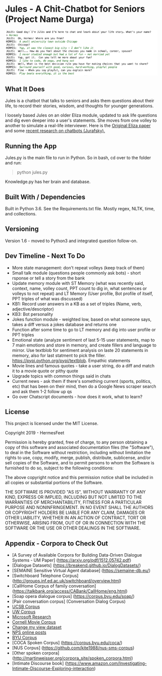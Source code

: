 # Jules - A Chit-Chatbot for Seniors (Project Name Durga)

![Alt text](conversation.png?raw=true "Conversation")

## What It Does
Jules is a chatbot that talks to seniors and asks them questions about their life, to record their stories, wisdom, and thoughts for younger generations.

I loosely based Jules on an older Eliza module, updated to ask life questions and dig even deeper into a user's statements.  She moves from one volley to another to simulate a real-life interviewer.  Here is the [Original Eliza paper](http://web.stanford.edu/class/cs124/p36-weizenabaum.pdf) and some [recent research on chatbots (Jurafsky).](http://web.stanford.edu/~jurafsky/slp3/29.pdf)

## Running the App
Jules.py is the main file to run in Python.  So in bash, cd over to the folder and run:
> python jules.py

Knowledge.py has her brain and database.

## Built With / Dependencies
Built in Python 3.6. See the Requirements.txt file.
Mostly regex, NLTK, time, and collections.  

## Versioning
Version 1.6 - moved to Python3 and integrated question follow-on.

## Dev Timeline - Next To Do
- More state management: don't repeat volleys (keep track of them)
- Small talk module (questions people commonly ask bots) - short rsponse or tell a story from the bank
- Update memory module with ST Memory (what was recently said, context, name, volley count, PPT count to dig in, what sentences or volleys to not repeat) and LT Memory (User profile, Bot profile of itself, PPT triples of what was discussed) 
- KB1: Record user answers in a KB as a set of triples (Name, verb, adjective/descriptor) 
- KB3: Bot personality 
- Jokes function module - weighted low, based on what someone says, takes a diff versus a jokes database and returns one 
- Function after some time to go to LT memory and dig into user profile or PPT triples 
- Emotional state (analyze sentiment of last 5-15 user statements, map to 7 main emotions and store in memory, and create fillers and language to mirror. Use textblob for sentiment analysis on laste 20 statements in memory, also for last statment to pick the filler.  https://pypi.python.org/pypi/textblob.  Empathic statements 
- Movie lines and famous quotes - take a user string, do a diff and match it to a movie quote or pithy quote 
- Upgrade topics with common things said in chats
- Current news - ask them if there's something current (sports, politics, etc) that has been on their mind, then do a Google News scraper search and ask them 1-2 follow up qs
- Go over Chatscript documents - how does it work, what to learn?

## License
This project is licensed under the MIT License.

Copyright 2019 - HermesFeet

Permission is hereby granted, free of charge, to any person obtaining a copy of this software and associated documentation files (the "Software"), to deal in the Software without restriction, including without limitation the rights to use, copy, modify, merge, publish, distribute, sublicense, and/or sell copies of the Software, and to permit persons to whom the Software is furnished to do so, subject to the following conditions:

The above copyright notice and this permission notice shall be included in all copies or substantial portions of the Software.

THE SOFTWARE IS PROVIDED "AS IS", WITHOUT WARRANTY OF ANY KIND, EXPRESS OR IMPLIED, INCLUDING BUT NOT LIMITED TO THE WARRANTIES OF MERCHANTABILITY, FITNESS FOR A PARTICULAR PURPOSE AND NONINFRINGEMENT. IN NO EVENT SHALL THE AUTHORS OR COPYRIGHT HOLDERS BE LIABLE FOR ANY CLAIM, DAMAGES OR OTHER LIABILITY, WHETHER IN AN ACTION OF CONTRACT, TORT OR OTHERWISE, ARISING FROM, OUT OF OR IN CONNECTION WITH THE SOFTWARE OR THE USE OR OTHER DEALINGS IN THE SOFTWARE.

## Appendix - Corpora to Check Out
- [A Survey of Available Corpora for Building Data-Driven Dialogue Systems - UM Paper] (https://arxiv.org/pdf/1512.05742.pdf)
- [Dialogue Datasets] (https://breakend.github.io/DialogDatasets/)
- [SEMAINE Sensitive Virtual Agent database] (https://semaine-db.eu/)
- [Switchboard Telephone Corpus] (http://groups.inf.ed.ac.uk/switchboard/overview.html)
- [CallHome Corpus of family conversation] (https://talkbank.org/access/CABank/CallHome/eng.html)
- [Soap opera dialogue corpus] (https://corpus.byu.edu/soap/)
- [Pair conversation corpus] (Conversation Dialog Corpus)
- [UCSB Corpus](http://www.linguistics.ucsb.edu/research/santa-barbara-corpus#SBC008)
- [UW Corpus](http://courses.washington.edu/englhtml/engl560/corplingresources.htm)
- [Microsoft Research](https://www.microsoft.com/en-us/download/details.aspx?id=52375&from=http%3A%2F%2Fresearch.microsoft.com%2Fen-us%2Fdownloads%2F6096d3da-0c3b-42fa-a480-646929aa06f1%2F  "MSFT Research")
- [Cornell Movie Corpus](https://people.mpi-sws.org/~cristian/Cornell_Movie-Dialogs_Corpus.html  "Cornell Movie Corpus")
- [Change my view dataset](https://chenhaot.com/pages/changemyview.html  "Change my View persuasion dataset")
- [NPS online posts](http://faculty.nps.edu/cmartell/NPSChat.htm  "NPS online post chat corpus")
- [BYU Corpus](http://corpus.byu.edu/overview.asp "BYU Corpus")
- [COCA Spoken Corpus] (https://corpus.byu.edu/coca/)
- [NUS Corpus] (https://github.com/kite1988/nus-sms-corpus)
- [Other spoken corpora] (http://martinweisser.org/corpora_site/spoken_corpora.html)
- [Intimate Discourse book] (https://www.amazon.com/Investigating-Intimate-Discourse-Exploring-interaction)

